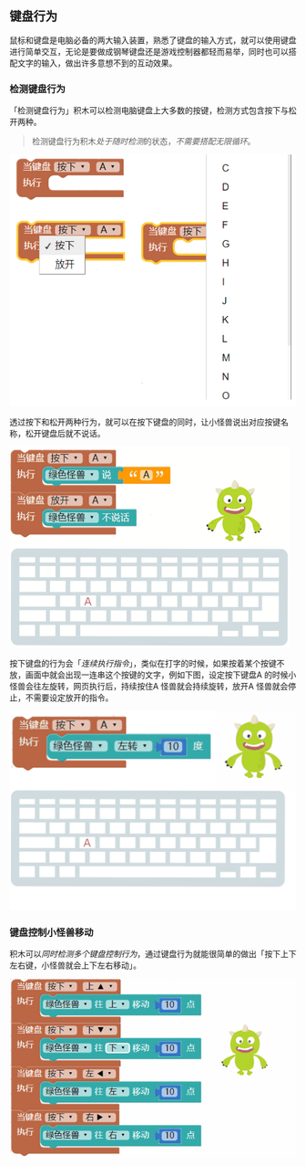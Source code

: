 ## 键盘行为

鼠标和键盘是电脑必备的两大输入装置，熟悉了键盘的输入方式，就可以使用键盘进行简单交互，无论是要做成钢琴键盘还是游戏控制器都轻而易举，同时也可以搭配文字的输入，做出许多意想不到的互动效果。

### 检测键盘行为

「检测键盘行为」积木可以检测电脑键盘上大多数的按键，检测方式包含按下与松开两种。

> 检测键盘行为积木*处于随时检测*的状态，*不需要搭配无限循环*。

![](keyboard/upload_cab0d8638477e4439b9bf927c1b71ace.jpg)

透过按下和松开两种行为，就可以在按下键盘的同时，让小怪兽说出对应按键名称，松开键盘后就不说话。

![](keyboard/upload_f2b9f50319a3b47a1adff6cafdc0dc7a.gif)

按下键盘的行为会「*连续执行指令*」，类似在打字的时候，如果按着某个按键不放，画面中就会出现一连串这个按键的文字，例如下图，设定按下键盘A 的时候小怪兽会往左旋转，网页执行后，持续按住A 怪兽就会持续旋转，放开A 怪兽就会停止，不需要设定放开的指令。

![](keyboard/upload_ab29dcdc4cf79cb980a9bac21baf2d2a.gif)

### 键盘控制小怪兽移动

积木可以*同时检测多个键盘控制行为*，通过键盘行为就能很简单的做出「按下上下左右键，小怪兽就会上下左右移动」。

![](keyboard/upload_307f1e13b196d6398223719f42edd2e3.gif)
